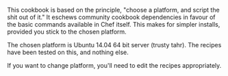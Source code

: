This cookbook is based on the principle, "choose a platform, and script the shit
out of it." It eschews community cookbook dependencies in favour of the basic
commands available in Chef itself. This makes for simpler installs, provided
you stick to the chosen platform.

The chosen platform is Ubuntu 14.04 64 bit server (trusty tahr). The recipes
have been tested on this, and nothing else.

If you want to change platform, you'll need to edit the recipes appropriately.
